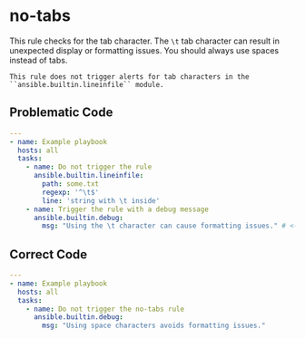 # no-tabs

This rule checks for the tab character.
The `\t` tab character can result in unexpected display or formatting issues.
You should always use spaces instead of tabs.

```{note}
This rule does not trigger alerts for tab characters in the ``ansible.builtin.lineinfile`` module.
```

## Problematic Code

```yaml
---
- name: Example playbook
  hosts: all
  tasks:
    - name: Do not trigger the rule
      ansible.builtin.lineinfile:
        path: some.txt
        regexp: '^\t$'
        line: 'string with \t inside'
    - name: Trigger the rule with a debug message
      ansible.builtin.debug:
        msg: "Using the \t character can cause formatting issues." # <- Includes the tab character.
```

## Correct Code

```yaml
---
- name: Example playbook
  hosts: all
  tasks:
    - name: Do not trigger the no-tabs rule
      ansible.builtin.debug:
        msg: "Using space characters avoids formatting issues."
```
